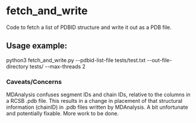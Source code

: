 # fetch_and_write
Code to fetch a list of PDBID structure and write it out as a PDB file. 

## Usage example: 
python3 fetch_and_write.py --pdbid-list-file tests/test.txt --out-file-directory tests/ --max-threads 2

### Caveats/Concerns
MDAnalysis confuses segment IDs and chain IDs, relative to the columns in a RCSB .pdb file. This results in a change in placement of that structural information (chainID) in .pdb files written by MDAnalysis. A bit unfortunate and potentially fixable. More work to be done.  


